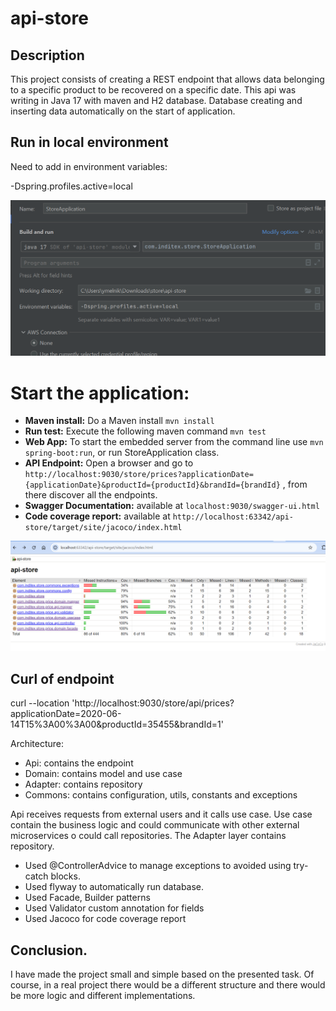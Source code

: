 # api-store

## Description

This project consists of creating a REST endpoint that allows
data belonging to a specific product to be recovered on a specific date.
This api was writing in Java 17 with maven and H2 database. Database
creating and inserting data automatically on the start of application.

## Run in local environment

Need to add in environment variables:

-Dspring.profiles.active=local

![img.png](img.png)

# Start the application:

- **Maven install:** Do a Maven install `mvn install`
- **Run test:** Execute the following maven
  command `mvn test`
- **Web App:** To start the embedded server from the command line use `mvn spring-boot:run`, or run
  StoreApplication class.
- **API Endpoint:** Open a browser and go
  to `http://localhost:9030/store/prices?applicationDate={applicationDate}&productId={productId}&brandId={brandId}`
  , from there discover all the
  endpoints.
- **Swagger Documentation:** available at  `localhost:9030/swagger-ui.html`
- **Code coverage report:** available
  at  `http://localhost:63342/api-store/target/site/jacoco/index.html`

![img_1.png](img_1.png)

## Curl of endpoint

curl
--location 'http://localhost:9030/store/api/prices?applicationDate=2020-06-14T15%3A00%3A00&productId=35455&brandId=1'

Architecture:

- Api: contains the endpoint
- Domain: contains model and use case
- Adapter: contains repository
- Commons: contains configuration, utils, constants and exceptions

Api receives requests from external users and it calls use case. Use case
contain the business logic and could communicate with other external microservices o could call
repositories. The Adapter layer contains repository.

- Used @ControllerAdvice to manage exceptions to avoided using try-catch blocks.
- Used flyway to automatically run database.
- Used Facade, Builder patterns
- Used Validator custom annotation for fields
- Used Jacoco for code coverage report

## Conclusion.

I have made the project small and simple based on the presented task.
Of course, in a real project there would be a different structure and there would be more logic
and different implementations.


